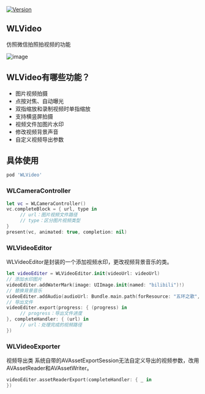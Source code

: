 [![Version](https://img.shields.io/cocoapods/v/WLVideo.svg?style=flat)](https://cocoapods.org/pods/WLVideo)

## WLVideo
仿照微信拍照拍视频的功能

![image](https://github.com/Weang/WLVideo/blob/master/demo.gif)

## WLVideo有哪些功能？
* 图片视频拍摄
* 点按对焦、自动曝光
* 双指缩放和录制视频时单指缩放
* 支持横竖屏拍摄
* 视频文件加图片水印
* 修改视频背景声音
* 自定义视频导出参数

## 具体使用

```ruby
pod 'WLVideo'
```

### WLCameraController
```swift
let vc = WLCameraController()
vc.completeBlock = { url, type in
     // url：图片视频文件路径
     // type：区分图片视频类型
}
present(vc, animated: true, completion: nil)
```

### WLVideoEditor
WLVideoEditor是封装的一个添加视频水印，更改视频背景音乐的类。
```swift
let videoEditer = WLVideoEditor.init(videoUrl: videoUrl)
// 添加水印图片
videoEditer.addWaterMark(image: UIImage.init(named: "bilibili")!)
// 替换背景音乐
videoEditer.addAudio(audioUrl: Bundle.main.path(forResource: "五环之歌", ofType: "mp3")!)
// 导出文件
videoEditer.export(progress: { (progress) in
     // progress：导出文件进度               
}, completeHandler: { (url) in
     // url：处理完成的视频路径               
})
```

### WLVideoExporter
视频导出类
系统自带的AVAssetExportSession无法自定义导出的视频参数，改用AVAssetReader和AVAssetWriter。
```swift
videoEditer.assetReaderExport(completeHandler: { _ in
})
```
